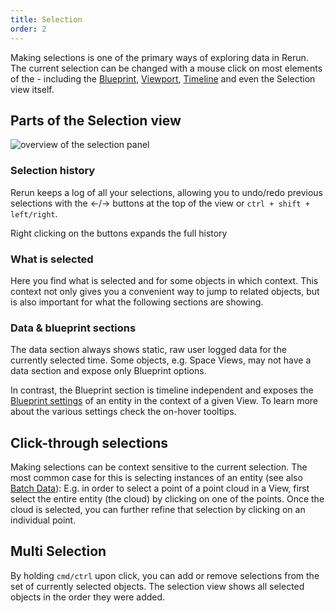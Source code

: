 ```yaml
---
title: Selection
order: 2
---
```


Making selections is one of the primary ways of exploring data in Rerun.
The current selection can be changed with a mouse click on most elements of the -
including the [Blueprint](blueprint.md), [Viewport](viewport.md),
[Timeline](timeline.md)
and even the Selection view itself.


Parts of the Selection view
---------------------------

<picture>
  <img src="https://static.rerun.io/selection-overview/e44fe4ce530302b5a1e355202953e3a5af93a1a0/full.png" alt="overview of the selection panel">
</picture>


### Selection history
Rerun keeps a log of all your selections, allowing you to undo/redo previous selections
with the ←/→ buttons at the top of the view or `ctrl + shift + left/right`.

Right clicking on the buttons expands the full history

### What is selected
Here you find what is selected and for some objects in which context.
This context not only gives you a convenient way to jump to related objects,
but is also important for what the following sections are showing.

### Data & blueprint sections
The data section always shows static, raw user logged data for the currently selected time.
Some objects, e.g. Space Views, may not have a data section and expose only Blueprint options.

In contrast, the Blueprint section is timeline independent and exposes the
[Blueprint settings](blueprint.md) of an entity in the context of a given View.
To learn more about the various settings check the on-hover tooltips.

Click-through selections
------------------------
Making selections can be context sensitive to the current selection.
The most common case for this is selecting instances of an entity (see also [Batch Data](../../concepts/batches.md)):
E.g. in order to select a point of a point cloud in a View,
first select the entire entity (the cloud) by clicking on one of the points.
Once the cloud is selected, you can further refine that selection by clicking on an individual point.

Multi Selection
---------------
By holding `cmd/ctrl` upon click, you can add or remove selections from the set of currently selected objects.
The selection view shows all selected objects in the order they were added.
